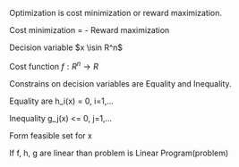 

Optimization is cost minimization or reward maximization.

Cost minimization = - Reward maximization

Decision variable $x \isin R^n$

Cost function $f: R^n \rightarrow R$


Constrains on decision variables are Equality and Inequality.

Equality are h_i(x) = 0, i=1,...

Inequality g_j(x) <= 0, j=1,... 

Form feasible set for x


If f, h, g are linear than problem is Linear Program(problem)